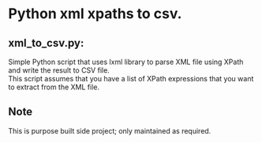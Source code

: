 # Python xml xpaths to csv.

## xml_to_csv.py:  
Simple Python script that uses lxml library to parse XML file using XPath and write the result to CSV file.  
This script assumes that you have a list of XPath expressions that you want to extract from the XML file.  

## Note  
This is purpose built side project; only maintained as required.  